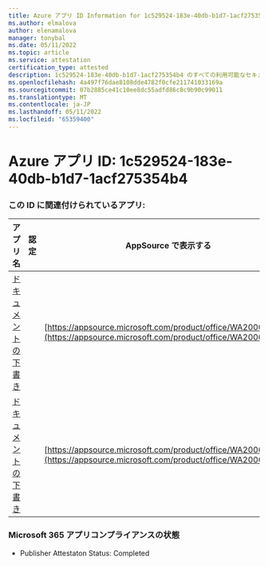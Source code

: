 ```yaml
---
title: Azure アプリ ID Information for 1c529524-183e-40db-b1d7-1acf275354b4
ms.author: elmalova
author: elenamalova
manager: tonybal
ms.date: 05/11/2022
ms.topic: article
ms.service: attestation
certification_type: attested
description: 1c529524-183e-40db-b1d7-1acf275354b4 のすべての利用可能なセキュリティとコンプライアンス情報。
ms.openlocfilehash: 4a497f76dae8108dde4782f0cfe211741033169a
ms.sourcegitcommit: 07b2885ce41c10ee8dc55adfd86c8c9b90c99011
ms.translationtype: MT
ms.contentlocale: ja-JP
ms.lasthandoff: 05/11/2022
ms.locfileid: "65359400"
---
```

# <a name="azure-app-id-1c529524-183e-40db-b1d7-1acf275354b4"></a>Azure アプリ ID: 1c529524-183e-40db-b1d7-1acf275354b4


### <a name="apps-associated-with-this-id"></a>この ID に関連付けられているアプリ:
| **アプリ名** | **認定** | **AppSource で表示する** |
|--------------|---------------|-----------------------|
| [ドキュメントの下書き](../forward/WA200003634.md) |  | [https://appsource.microsoft.com/product/office/WA200003634](https://appsource.microsoft.com/product/office/WA200003634) |
| [ドキュメントの下書き](../forward/WA200004059.md) |  | [https://appsource.microsoft.com/product/office/WA200004059](https://appsource.microsoft.com/product/office/WA200004059) |

### <a name="microsoft-365-app-compliance-status"></a>Microsoft 365 アプリコンプライアンスの状態
- Publisher Attestaton Status: Completed
